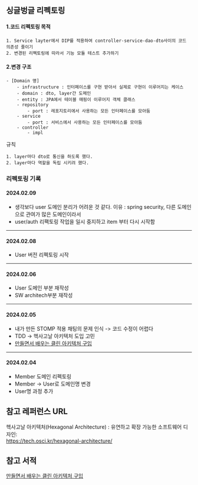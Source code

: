 ## 싱글벙글 리펙토링

#### 1.코드 리펙토링 목적

    1. Service layter에서 DIP를 적용하여 controller-service-dao-dto사이의 코드 의존성 줄이기
    2. 변경된 리펙토링에 따라서 기능 모듈 테스트 추가하기

#### 2.변경 구조

    - [Domain 명]
        - infrastructure : 인터페이스를 구현 받아서 실제로 구현이 이루어지는 케이스
        - domain : dto, layer간 도메인
        - entity : JPA에서 테이블 매핑이 이루어지 객체 클래스
        - repository
            - port : 레포지토리에서 사용하는 모든 인터페이스를 모아둠
        - service
            - port : 서비스에서 사용하는 모든 인터페이스를 모아둠
        - controller
            - impl


규칙

    1. layer마다 dto로 통신을 하도록 했다.
    2. layer마다 역할을 독립 시키려 했다.

### 리펙토링 기록

#### 2024.02.09
* 생각보다 user 도메인 분리가 어려운 것 같다. 이유 : spring security, 다른 도메인으로 관여가 많은 도메인이라서
* user/auth 리팩토링 작업을 일시 중지하고 item 부터 다시 시작함
---
#### 2024.02.08

* User 버전 리펙토링 시작
---
#### 2024.02.06
* User 도메인 부분 재작성
* SW architech부분 재작성 
---
#### 2024.02.05
* 내가 만든 STOMP 적용 채팅의 문제 인식 -> 코드 수정이 어렵다
* TDD -> 헥사고날 아키텍처 도입 고민
* [만들면서 배우는 클린 아키텍처 구입](https://ebook-product.kyobobook.co.kr/dig/epd/ebook/E000005295801)
---
#### 2024.02.04
* Member 도메인 리펙토링
* Member -> User로 도메인명 변경
* User명 과정 추가

## 참고 레퍼런스 URL 
헥사고날 아키텍처(Hexagonal Architecture) : 유연하고 확장 가능한 소프트웨어 디자인:  
https://tech.osci.kr/hexagonal-architecture/


## 참고 서적

[만들면서 배우는 클린 아키텍처 구입](https://ebook-product.kyobobook.co.kr/dig/epd/ebook/E000005295801)